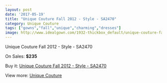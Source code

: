 ```yaml
---
layout: post
date: '2017-05-19'
title: "Unique Couture Fall 2012 - Style - SA2470"
category: Unique Couture
tags: ["gowns","fall","unique","charming","dresses"]
image: http://www.idealgown.com/1932-thickbox_default/unique-couture-fall-2012-style-sa2470.jpg
---
```

Unique Couture Fall 2012 - Style - SA2470

On Sales: **$235**
<a href="https://www.idealgown.com/en/unique-couture/926-unique-couture-fall-2012-style-sa2470.html"><amp-img layout="responsive" width="600" height="600" src="//www.idealgown.com/1932-thickbox_default/unique-couture-fall-2012-style-sa2470.jpg" alt="Unique Couture Fall 2012 - Style - SA2470 0" /></a>

Buy it: [Unique Couture Fall 2012 - Style - SA2470](https://www.idealgown.com/en/unique-couture/926-unique-couture-fall-2012-style-sa2470.html "Unique Couture Fall 2012 - Style - SA2470")

View more: [Unique Couture](https://www.idealgown.com/en/11-unique-couture "Unique Couture")